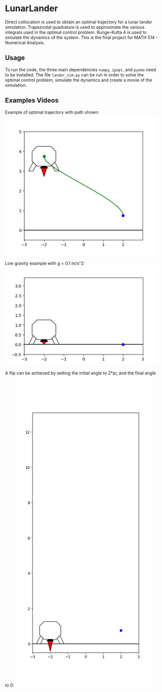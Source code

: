 # LunarLander
Direct collocation is used to obtain an optimal trajectory for a lunar lander simulation. Trapeziodal quadrature is used to approximate the various integrals used in the optimal control problem. Runge-Kutta 4 is used to simulate the dynamics of the system. This is the final project for MATH 514 - Numerical Analysis.

## Usage
To run the code, the three main dependencies `numpy`, `ipopt`, and `pyomo` need to be installed. The file `lander_sim.py` can be run in order to solve the optimal control problem, simulate the dynamics and create a movie of the simulation.

## Examples Videos
Example of optimal trajectory with path shown:
![](movies/gifs/show_traj.gif)

Low gravity example with g = 0.1 m/s^2:
![](movies/gifs/low_grav.gif)

A flip can be achieved by setting the initial angle to 2\*pi, and the final angle to 0:
![](movies/gifs/flip.gif)
